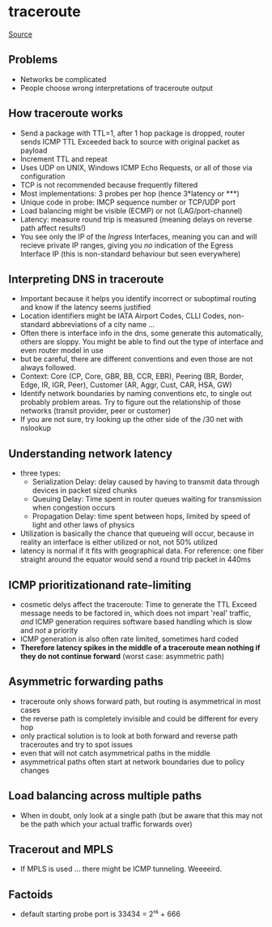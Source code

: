 # traceroute

[Source](https://www.nanog.org/meetings/nanog47/presentations/Sunday/RAS_Traceroute_N47_Sun.pdf)

## Problems

* Networks be complicated
* People choose wrong interpretations of traceroute output

## How traceroute works
* Send a package with TTL=1, after 1 hop package is dropped, router sends ICMP TTL Exceeded back to source with original packet as payload
* Increment TTL and repeat
* Uses UDP on UNIX, Windows ICMP Echo Requests, or all of those via configuration
* TCP is not recommended because frequently filtered
* Most implementations: 3 probes per hop (hence 3*latency or ***)
* Unique code in probe: IMCP sequence number or TCP/UDP port
* Load balancing might be visible (ECMP) or not (LAG/port-channel)
* Latency: measure round trip is measured (meaning delays on reverse path affect results!)
* You see only the IP of the *Ingress* Interfaces, meaning you can and will recieve private IP ranges, giving you *no* indication of the Egress Interface IP (this is non-standard behaviour but seen everywhere)

## Interpreting DNS in traceroute
* Important because it helps you identify incorrect or suboptimal routing and know if the latency seems justified
* Location identifiers might be IATA Airport Codes, CLLI Codes, non-standard abbreviations of a city name …
* Often there is interface info in the dns, some generate this automatically, others are sloppy. You might be able to find out the type of interface and even router model in use
* but be careful, there are different conventions and even those are not always followed. 
* Context: Core (CP, Core, GBR, BB, CCR, EBR), Peering (BR, Border, Edge, IR, IGR, Peer), Customer (AR, Aggr, Cust, CAR, HSA, GW)
* Identify network boundaries by naming conventions etc, to single out probably problem areas. Try to figure out the relationship of those networks (transit provider, peer or customer)
* If you are not sure, try looking up the other side of the /30 net with nslookup

## Understanding network latency
* three types:
    * Serialization Delay: delay caused by having to transmit data through devices in packet sized chunks
    * Queuing Delay: Time spent in router queues waiting for transmission when congestion occurs
    * Propagation Delay: time spent between hops, limited by speed of light and other laws of physics
* Utilization is basically the chance that queueing will occur, because in reality an interface is either utilized or not, not 50% utilized
* latency is normal if it fits with geographical data. For reference: one fiber straight around the equator would send a round trip packet in 440ms


## ICMP prioritizationand rate-limiting
* cosmetic delys affect the traceroute: Time to generate the TTL Exceed message needs to be factored in, which does not impart 'real' traffic, *and* ICMP generation requires software based handling which is slow and *not* a priority
* ICMP generation is also often rate limited, sometimes hard coded
* **Therefore latency spikes in the middle of a traceroute mean nothing if they do not continue forward** (worst case: asymmetric path)


## Asymmetric forwarding paths
* traceroute only shows forward path, but routing is asymmetrical in most cases
* the reverse path is completely invisible and could be different for every hop
* only practical solution is to look at both forward and reverse path traceroutes and try to spot issues
* even that will not catch asymmetrical paths in the middle
* asymmetrical paths often start at network boundaries due to policy changes


## Load balancing across multiple paths
* When in doubt, only look at a single path (but be aware that this may not be the path which your actual traffic forwards over)


## Tracerout and MPLS
* If MPLS is used … there might be ICMP tunneling. Weeeeird.

## Factoids
* default starting probe port is 33434 = 2¹⁵ + 666
